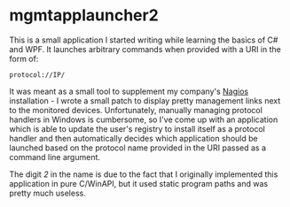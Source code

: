mgmtapplauncher2
================

This is a small application I started writing while learning the basics of C# and WPF. It launches arbitrary commands when provided with a URI in the form of:

    protocol://IP/

It was meant as a small tool to supplement my company's [Nagios](http://www.nagios.org/) installation - I wrote a small patch to display pretty management links next to the monitored devices. Unfortunately, manually managing protocol handlers in Windows is cumbersome, so I've come up with an application which is able to update the user's registry to install itself as a protocol handler and then automatically decides which application should be launched based on the protocol name provided in the URI passed as a command line argument.

The digit *2* in the name is due to the fact that I originally implemented this application in pure C/WinAPI, but it used static program paths and was pretty much useless.
